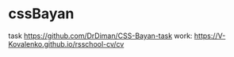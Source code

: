 # cssBayan

task https://github.com/DrDiman/CSS-Bayan-task
work: https://V-Kovalenko.github.io/rsschool-cv/cv